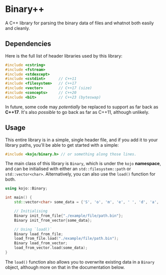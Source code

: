 # Binary++
A C++ library for parsing the binary data of files and whatnot both easily and cleanly.

## Dependencies
Here is the full list of header libraries used by this library:
```cpp
#include <cstring>
#include <fstream>
#include <stdexcept>
#include <cstdint>      // C++11
#include <filesystem>   // C++17
#include <vector>       // C++17 (size)
#include <concepts>     // C++20
#include <bit>          // C++23 (byteswap)
```

In future, some code may *potentially* be replaced to support as far back as **C++17**. It's also *possible* to go back as far as C++11, although unlikely.

## Usage
This entire library is in a simple, single header file, and if you add it to your library paths, you'll be able to get started with a simple:
```cpp
#include <kojo/binary.h> // or something along those lines.
```

The main class of this library is `Binary`, which is under the `kojo` **namespace**, and can be initialised with either an `std::filesystem::path` or `std::vector<char>`. Alternatively, you can also use the `load()` function for both.
```cpp
using kojo::Binary;

int main() {
    std::vector<char> some_data = {'S', 'o', 'm', 'e', ' ', 'd', 'a', 't', 'a', '.'};

    // Initialising
    Binary init_from_file{"./example/file/path.bin"};
    Binary init_from_vector{some_data};

    // Using `load()`
    Binary load_from_file;
    load_from_file.load("./example/file/path.bin");
    Binary load_from_vector;
    load_from_vector.load(some_data);
}
```

The `load()` function also allows you to overwrite existing data in a `Binary` object, although more on that in the documentation below.